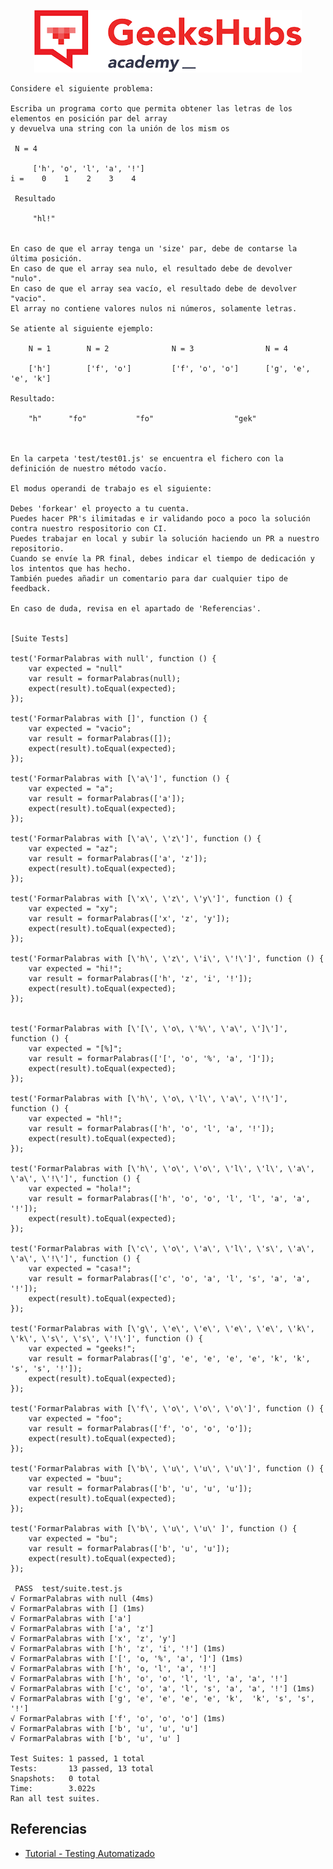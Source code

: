 <p align="center">
    <img src="https://github.com/GeeksHubsAcademy/2020-geekshubs-media/blob/master/image/logo.png" >	
</p>

    Considere el siguiente problema:

    Escriba un programa corto que permita obtener las letras de los elementos en posición par del array 
	y devuelva una string con la unión de los mism os
    
     N = 4 
    
         ['h', 'o', 'l', 'a', '!']
	i =    0    1    2    3    4

     Resultado
	 
         "hl!"


    En caso de que el array tenga un 'size' par, debe de contarse la última posición.
	En caso de que el array sea nulo, el resultado debe de devolver "nulo". 
	En caso de que el array sea vacío, el resultado debe de devolver "vacio". 
	El array no contiene valores nulos ni números, solamente letras.   
    
    Se atiente al siguiente ejemplo:
   
   	    N = 1        N = 2              N = 3                N = 4               
      
        ['h']        ['f', 'o']         ['f', 'o', 'o']      ['g', 'e', 'e', 'k']          
                 
    Resultado:
 	
	    "h"	 	 "fo"	   	    "fo"            	  "gek"        	              
                                  


    En la carpeta 'test/test01.js' se encuentra el fichero con la definición de nuestro método vacío.
    
    El modus operandi de trabajo es el siguiente:
    
    Debes 'forkear' el proyecto a tu cuenta.
    Puedes hacer PR's ilimitadas e ir validando poco a poco la solución contra nuestro respositorio con CI.
    Puedes trabajar en local y subir la solución haciendo un PR a nuestro repositorio.
    Cuando se envíe la PR final, debes indicar el tiempo de dedicación y los intentos que has hecho.
    También puedes añadir un comentario para dar cualquier tipo de feedback.
    
    En caso de duda, revisa en el apartado de 'Referencias'.       
    

    [Suite Tests]
    
	test('FormarPalabras with null', function () {
		var expected = "null"
		var result = formarPalabras(null);
		expect(result).toEqual(expected);
	});

	test('FormarPalabras with []', function () {
		var expected = "vacio";
		var result = formarPalabras([]);
		expect(result).toEqual(expected);
	});

	test('FormarPalabras with [\'a\']', function () {
		var expected = "a";
		var result = formarPalabras(['a']);
		expect(result).toEqual(expected);
	});

	test('FormarPalabras with [\'a\', \'z\']', function () {
		var expected = "az";
		var result = formarPalabras(['a', 'z']);
		expect(result).toEqual(expected);
	});

	test('FormarPalabras with [\'x\', \'z\', \'y\']', function () {
		var expected = "xy";
		var result = formarPalabras(['x', 'z', 'y']);
		expect(result).toEqual(expected);
	});

	test('FormarPalabras with [\'h\', \'z\', \'i\', \'!\']', function () {
		var expected = "hi!";
		var result = formarPalabras(['h', 'z', 'i', '!']);
		expect(result).toEqual(expected);
	});

	
	test('FormarPalabras with [\'[\', \'o\, \'%\', \'a\', \']\']', function () {
		var expected = "[%]";
		var result = formarPalabras(['[', 'o', '%', 'a', ']']);
		expect(result).toEqual(expected);
	});

	test('FormarPalabras with [\'h\', \'o\, \'l\', \'a\', \'!\']', function () {
		var expected = "hl!";
		var result = formarPalabras(['h', 'o', 'l', 'a', '!']);
		expect(result).toEqual(expected);
	});

	test('FormarPalabras with [\'h\', \'o\', \'o\', \'l\', \'l\', \'a\', \'a\', \'!\']', function () {
		var expected = "hola!";
		var result = formarPalabras(['h', 'o', 'o', 'l', 'l', 'a', 'a', '!']);
		expect(result).toEqual(expected);
	});

	test('FormarPalabras with [\'c\', \'o\', \'a\', \'l\', \'s\', \'a\', \'a\', \'!\']', function () {
		var expected = "casa!";
		var result = formarPalabras(['c', 'o', 'a', 'l', 's', 'a', 'a', '!']);
		expect(result).toEqual(expected);
	});

	test('FormarPalabras with [\'g\', \'e\', \'e\', \'e\', \'e\', \'k\', \'k\', \'s\', \'s\', \'!\']', function () {
		var expected = "geeks!";
		var result = formarPalabras(['g', 'e', 'e', 'e', 'e', 'k', 'k', 's', 's', '!']);
		expect(result).toEqual(expected);
	});

	test('FormarPalabras with [\'f\', \'o\', \'o\', \'o\']', function () {
		var expected = "foo";
		var result = formarPalabras(['f', 'o', 'o', 'o']);
		expect(result).toEqual(expected);
	});

	test('FormarPalabras with [\'b\', \'u\', \'u\', \'u\']', function () {
		var expected = "buu";
		var result = formarPalabras(['b', 'u', 'u', 'u']);
		expect(result).toEqual(expected);
	});

	test('FormarPalabras with [\'b\', \'u\', \'u\' ]', function () {
		var expected = "bu";
		var result = formarPalabras(['b', 'u', 'u']);
		expect(result).toEqual(expected);
	});

	 PASS  test/suite.test.js
	√ FormarPalabras with null (4ms)
	√ FormarPalabras with [] (1ms)
	√ FormarPalabras with ['a']
	√ FormarPalabras with ['a', 'z']
	√ FormarPalabras with ['x', 'z', 'y']
	√ FormarPalabras with ['h', 'z', 'i', '!'] (1ms)
	√ FormarPalabras with ['[', 'o, '%', 'a', ']'] (1ms)
	√ FormarPalabras with ['h', 'o, 'l', 'a', '!']
	√ FormarPalabras with ['h', 'o', 'o', 'l', 'l', 'a', 'a', '!']
	√ FormarPalabras with ['c', 'o', 'a', 'l', 's', 'a', 'a', '!'] (1ms)
	√ FormarPalabras with ['g', 'e', 'e', 'e', 'e', 'k',  'k', 's', 's', '!']
	√ FormarPalabras with ['f', 'o', 'o', 'o'] (1ms)
	√ FormarPalabras with ['b', 'u', 'u', 'u']
	√ FormarPalabras with ['b', 'u', 'u' ]

    Test Suites: 1 passed, 1 total
    Tests:       13 passed, 13 total
    Snapshots:   0 total
    Time:        3.022s
	Ran all test suites.


## Referencias

* [Tutorial - Testing Automatizado](https://github.com/GeeksHubsAcademy/2020-js-vanilla-testing-FFFF/blob/master/README.md)

